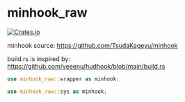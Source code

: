 minhook_raw
===

[![Crates.io](https://img.shields.io/crates/v/minhook_raw)](https://crates.io/crates/minhook_raw)

minhook source: <https://github.com/TsudaKageyu/minhook>

build.rs is inspired by: <https://github.com/veeenu/hudhook/blob/main/build.rs>

```rust
use minhook_raw::wrapper as minhook;
```

```rust
use minhook_raw::sys as minhook;
```
